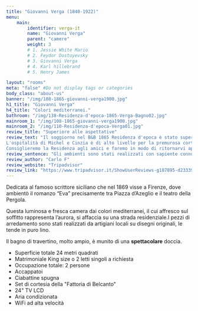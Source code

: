 ```yaml
---
title: "Giovanni Verga (1840-1922)"
menu:
    main:
        identifier: verga-it
        name: "Giovanni Verga"
        parent: "camere"
        weight: 3
        # 1. Jessie White Mario
        # 2. Feydor Dostoyevsky
        # 3. Giovanni Verga
        # 4. Karl hillebrand
        # 5. Henry James

layout: "rooms"
meta: "false" #Do not display tags or categories
body_class: "about-us"
banner: "/img/108-1865-giovanni-verga1900.jpg"
h1_title: "Giovanni Verga"
h4_title: "Colori mediterranei."
bathroom: "/img/138-Residenza-d'epoca-1865-Verga-Bagno02.jpg"
mainroom_1: "/img/108-1865-giovanni-verga1900.jpg"
mainroom_2: "/img/110-Residenza-d'epoca-Verga01.jpg"
review_title: "Superiore alle aspettative"
review_text: "Il soggiorno nel B&B 1865 Residenza d'epoca è stato superiore alle aspettative,che erano comunque già elevate vista la documentazione e le referenze. Gli ambienti sono stati realizzati con sapiente connubio di modernità e tradizione,con materiali di pregio e con un'attenzione non comune alla cura del dettaglio.
L'ospitalità di Michel e Cinzia è di alto livello per la premurosa cortesia, per l'attenzione a tutte le esigenze del cliente e per l'amichevole professionalità.
Consiglieremo la Residenza agli amici e faremo in modo di ritornarvi appena possibile"
review_sentence: "Gli ambienti sono stati realizzati con sapiente connubio di modernità e tradizione,con materiali di pregio e con un'attenzione non comune alla cura del dettaglio"
review_author: "Carlo F"
review_website: "Tripadvisor"
review_link: "https://www.tripadvisor.it/ShowUserReviews-g187895-d2333948-r347850400-1865_Residenza_d_epoca-Florence_Tuscany.html"
---
```


<p>Dedicata al famoso scrittore siciliano che nel 1869 visse a Firenze, dove ambientò il romanzo “Eva” precisamente tra Piazza d’Azeglio e il teatro della Pergola.</p>
<p>Questa luminosa e fresca camera dai colori mediterranei, il cui affresco sul soffitto rappresenta l’aurora, si affaccia su una strada residenziale.I pezzi di arredamento sono stati realizzati da artigiani locali su disegni originali, le tende in puro lino.</p>
<p>Il bagno di travertino, molto ampio, è munito di una <b>spettacolare</b> doccia.</p>
<div class="card card-pricing" data-background-color="orange">
    <div class="card-body">
        <!-- <h5 class="category">Characteristics</h5> -->
        <!-- <h3 class="card-title"><small>$</small>40</h3> -->
        <ul>
            <li>Superficie totale 24 metri quadrati</li>
            <li>Matrimoniale King size  o 2 letti singoli a richiesta</li>
            <li>Occupazione totale: 2 persone</li>
            <li>Accappatoi</li>
            <li>Ciabattine spugna</li>
            <li>Set di cortesia della "Fattoria di Belcanto"</li>
            <!-- <li>Prodotti naturali del Mugello - Toscana</li> -->
            <li>24" TV LCD</li>
            <li>Aria condizionata</li>
            <li>WiFi ad alta velocità</li>
        </ul>
    </div>
</div>
